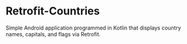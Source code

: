 # Retrofit-Countries
Simple Android application programmed in Kotlin that displays country names, capitals, and flags via Retrofit.
